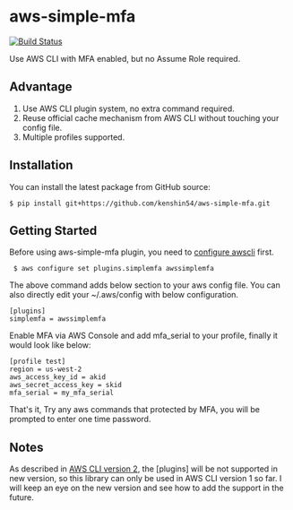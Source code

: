 # aws-simple-mfa

[![Build Status](https://travis-ci.org/kenshin54/aws-simple-mfa.svg?branch=master)](https://travis-ci.org/kenshin54/aws-simple-mfa)
   
Use AWS CLI with MFA enabled, but no Assume Role required.

## Advantage

1. Use AWS CLI plugin system, no extra command required.
2. Reuse official cache mechanism from AWS CLI without touching your config file.
3. Multiple profiles supported.

## Installation

You can install the latest package from GitHub source:

    $ pip install git+https://github.com/kenshin54/aws-simple-mfa.git

## Getting Started

Before using aws-simple-mfa plugin, you need to [configure awscli](https://docs.aws.amazon.com/cli/latest/userguide/cli-chap-configure.html) first.

     $ aws configure set plugins.simplemfa awssimplemfa
    
The above command adds below section to your aws config file. You can also directly edit your ~/.aws/config with below configuration.

    [plugins]
    simplemfa = awssimplemfa
    
Enable MFA via AWS Console and add mfa_serial to your profile, finally it would look like below:

    [profile test]
    region = us-west-2
    aws_access_key_id = akid
    aws_secret_access_key = skid
    mfa_serial = my_mfa_serial
    
That's it, Try any aws commands that protected by MFA, you will be prompted to enter one time password.

## Notes

As described in [AWS CLI version 2](https://docs.aws.amazon.com/cli/latest/userguide/cliv2-migration.html#cliv2-migration-profile-plugins), the [plugins] will be not supported in new version, so this library can only be used in AWS CLI version 1 so far. I will keep an eye on the new version and see how to add the support in the future.
 


